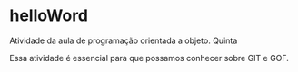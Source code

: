 # helloWord
Atividade da aula de programação orientada a objeto. Quinta

Essa atividade é essencial para que possamos conhecer sobre GIT e GOF. 
